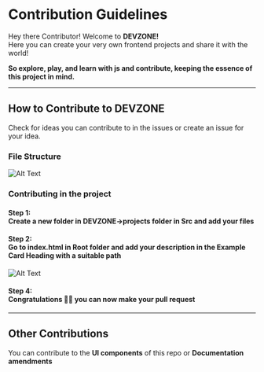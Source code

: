 # Contribution Guidelines

Hey there Contributor! Welcome to <b>DEVZONE!</b> <br>
Here you can create your very own frontend projects and share it with the world! <br>

<b>So explore, play, and learn with js and contribute, keeping the essence of this project in mind.</b>
___
## How to Contribute to DEVZONE
Check for ideas you can contribute to in the issues or create an issue for your idea.

### File Structure

![Alt Text](https://i.ibb.co/7rXxs9s/image1.png)
### Contributing in the project
#### Step 1: <br> Create a new folder in DEVZONE->projects folder in Src and add your files 

#### Step 2: <br> Go to index.html in Root folder and add your description in the Example Card Heading  with a suitable path
![Alt Text](https://i.ibb.co/5T796Dp/image2.png)

#### Step 4: <br> <b> Congratulations :tada::tada: you can now make your pull request </b>

___
## Other Contributions 
You can contribute to the <b> UI components</b> of this repo or <b> Documentation amendments</b>